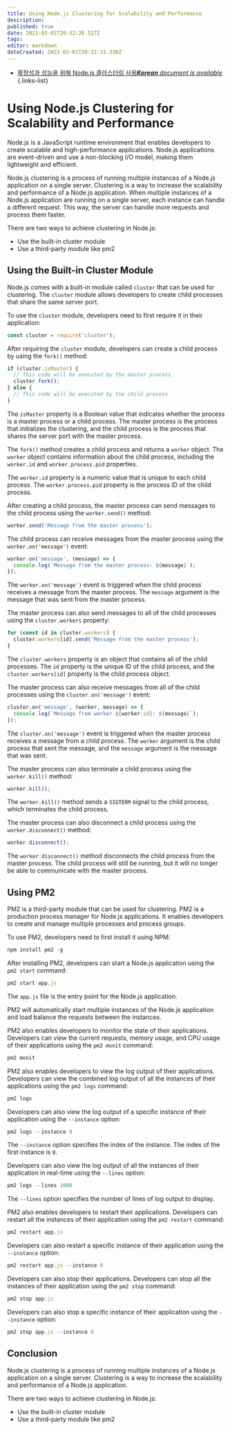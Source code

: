 ```yaml
---
title: Using Node.js Clustering for Scalability and Performance
description: 
published: true
date: 2023-03-01T20:32:38.527Z
tags: 
editor: markdown
dateCreated: 2023-03-01T20:32:31.330Z
---
```


- [확장성과 성능을 위해 Node.js 클러스터링 사용***Korean** document is available*](/ko/Knowledge-base/Nodejs/using-node-js-clustering-for-scalability-and-performance)
{.links-list}


# Using Node.js Clustering for Scalability and Performance

Node.js is a JavaScript runtime environment that enables developers to create scalable and high-performance applications. Node.js applications are event-driven and use a non-blocking I/O model, making them lightweight and efficient.

Node.js clustering is a process of running multiple instances of a Node.js application on a single server. Clustering is a way to increase the scalability and performance of a Node.js application. When multiple instances of a Node.js application are running on a single server, each instance can handle a different request. This way, the server can handle more requests and process them faster.

There are two ways to achieve clustering in Node.js:

- Use the built-in cluster module
- Use a third-party module like pm2

## Using the Built-in Cluster Module

Node.js comes with a built-in module called `cluster` that can be used for clustering. The `cluster` module allows developers to create child processes that share the same server port.

To use the `cluster` module, developers need to first require it in their application:

```javascript
const cluster = require('cluster');
```

After requiring the `cluster` module, developers can create a child process by using the `fork()` method:

```javascript
if (cluster.isMaster) {
  // This code will be executed by the master process
  cluster.fork();
} else {
  // This code will be executed by the child process
}
```

The `isMaster` property is a Boolean value that indicates whether the process is a master process or a child process. The master process is the process that initializes the clustering, and the child process is the process that shares the server port with the master process.

The `fork()` method creates a child process and returns a `worker` object. The `worker` object contains information about the child process, including the `worker.id` and `worker.process.pid` properties.

The `worker.id` property is a numeric value that is unique to each child process. The `worker.process.pid` property is the process ID of the child process.

After creating a child process, the master process can send messages to the child process using the `worker.send()` method:

```javascript
worker.send('Message from the master process');
```

The child process can receive messages from the master process using the `worker.on('message')` event:

```javascript
worker.on('message', (message) => {
  console.log(`Message from the master process: ${message}`);
});
```

The `worker.on('message')` event is triggered when the child process receives a message from the master process. The `message` argument is the message that was sent from the master process.

The master process can also send messages to all of the child processes using the `cluster.workers` property:

```javascript
for (const id in cluster.workers) {
  cluster.workers[id].send('Message from the master process');
}
```

The `cluster.workers` property is an object that contains all of the child processes. The `id` property is the unique ID of the child process, and the `cluster.workers[id]` property is the child process object.

The master process can also receive messages from all of the child processes using the `cluster.on('message')` event:

```javascript
cluster.on('message', (worker, message) => {
  console.log(`Message from worker ${worker.id}: ${message}`);
});
```

The `cluster.on('message')` event is triggered when the master process receives a message from a child process. The `worker` argument is the child process that sent the message, and the `message` argument is the message that was sent.

The master process can also terminate a child process using the `worker.kill()` method:

```javascript
worker.kill();
```

The `worker.kill()` method sends a `SIGTERM` signal to the child process, which terminates the child process.

The master process can also disconnect a child process using the `worker.disconnect()` method:

```javascript
worker.disconnect();
```

The `worker.disconnect()` method disconnects the child process from the master process. The child process will still be running, but it will no longer be able to communicate with the master process.

## Using PM2

PM2 is a third-party module that can be used for clustering. PM2 is a production process manager for Node.js applications. It enables developers to create and manage multiple processes and process groups.

To use PM2, developers need to first install it using NPM:

```javascript
npm install pm2 -g
```

After installing PM2, developers can start a Node.js application using the `pm2 start` command:

```javascript
pm2 start app.js
```

The `app.js` file is the entry point for the Node.js application.

PM2 will automatically start multiple instances of the Node.js application and load balance the requests between the instances.

PM2 also enables developers to monitor the state of their applications. Developers can view the current requests, memory usage, and CPU usage of their applications using the `pm2 monit` command:

```javascript
pm2 monit
```

PM2 also enables developers to view the log output of their applications. Developers can view the combined log output of all the instances of their applications using the `pm2 logs` command:

```javascript
pm2 logs
```

Developers can also view the log output of a specific instance of their application using the `--instance` option:

```javascript
pm2 logs --instance 0
```

The `--instance` option specifies the index of the instance. The index of the first instance is `0`.

Developers can also view the log output of all the instances of their application in real-time using the `--lines` option:

```javascript
pm2 logs --lines 1000
```

The `--lines` option specifies the number of lines of log output to display.

PM2 also enables developers to restart their applications. Developers can restart all the instances of their application using the `pm2 restart` command:

```javascript
pm2 restart app.js
```

Developers can also restart a specific instance of their application using the `--instance` option:

```javascript
pm2 restart app.js --instance 0
```

Developers can also stop their applications. Developers can stop all the instances of their application using the `pm2 stop` command:

```javascript
pm2 stop app.js
```

Developers can also stop a specific instance of their application using the `--instance` option:

```javascript
pm2 stop app.js --instance 0
```

## Conclusion

Node.js clustering is a process of running multiple instances of a Node.js application on a single server. Clustering is a way to increase the scalability and performance of a Node.js application.

There are two ways to achieve clustering in Node.js:

- Use the built-in cluster module
- Use a third-party module like pm2